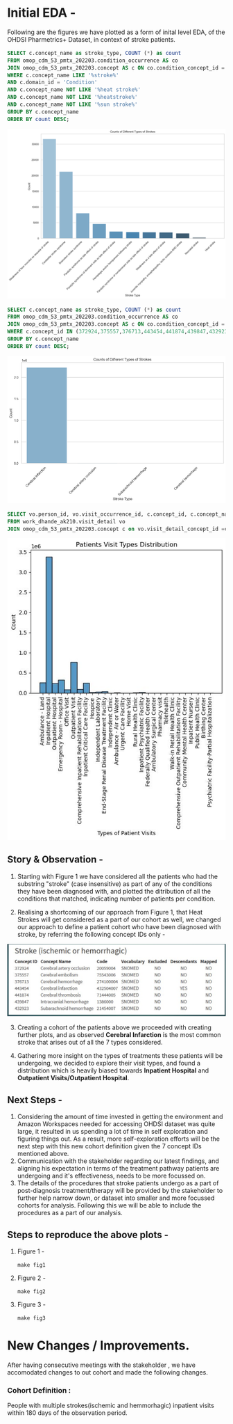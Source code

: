 # Initial EDA -

Following are the figures we have plotted as a form of inital level EDA, of the OHDSI Pharmetrics+ Dataset, in context of stroke patients.


```sql
SELECT c.concept_name as stroke_type, COUNT (*) as count 
FROM omop_cdm_53_pmtx_202203.condition_occurrence AS co 
JOIN omop_cdm_53_pmtx_202203.concept AS c ON co.condition_concept_id = c.concept_id 
WHERE c.concept_name LIKE '%stroke%' 
AND c.domain_id = 'Condition' 
AND c.concept_name NOT LIKE '%heat stroke%' 
AND c.concept_name NOT LIKE '%heatstroke%' 
AND c.concept_name NOT LIKE '%sun stroke%' 
GROUP BY c.concept_name 
ORDER BY count DESC;
```
![Figure 1](figs\INITIAL_EDA_IMAGES\fig1.jpg)

```sql
SELECT c.concept_name as stroke_type, COUNT (*) as count 
FROM omop_cdm_53_pmtx_202203.condition_occurrence AS co 
JOIN omop_cdm_53_pmtx_202203.concept AS c ON co.condition_concept_id = c.concept_id 
WHERE c.concept_id IN (372924,375557,376713,443454,441874,439847,432923) 
GROUP BY c.concept_name 
ORDER BY count DESC;
```

![Figure 1](figs\INITIAL_EDA_IMAGES\fig2.jpg)


```sql
SELECT vo.person_id, vo.visit_occurrence_id, c.concept_id, c.concept_name 
FROM work_dhande_ak210.visit_detail vo 
JOIN omop_cdm_53_pmtx_202203.concept c on vo.visit_detail_concept_id =c.concept_id order by vo.visit_occurrence_id ;
```

![Figure 1](figs\INITIAL_EDA_IMAGES\fig3.jpg)


## Story & Observation - 
1. Starting with Figure 1 we have considered all the patients who had the substring "stroke" (case insensitive) as part of any of the conditions they have been diagnosed with, and plotted the ditribution of all the conditions that matched, indicating number of patients per condition.

2. Realising a shortcoming of our approach from Figure 1, that Heat Strokes will get considered as a part of our cohort as well, we changed our approach to define a patient cohort who have been diagnosed with stroke, by referring the following concept IDs only -

![Figure 1](assets\stroke_concept_ids.jpg)

3. Creating a cohort of the patients above we proceeded with creating further plots, and as observed **Cerebral Infarction** is the most common stroke that arises out of all the 7 types considered.

4. Gathering more insight on the types of treatments these patients will be undergoing, we decided to explore their visit types, and found a distribution which is heavily biased towards **Inpatient Hospital** and **Outpatient Visits/Outpatient Hospital**. 

## Next Steps -

1. Considering the amount of time invested in getting the environment and Amazon Workspaces needed for accessing OHDSI dataset was quite large, it resulted in us spending a lot of time in self exploration and figuring things out. As a result, more self-exploration efforts will be the next step with this new cohort definition given the 7 concept IDs mentioned above.
2. Communication with the stakeholder regarding our latest findings, and aligning his expectation in terms of the treatment pathway patients are undergoing and it's effectiveness, needs to be more focussed on. 
3. The details of the procedures that stroke patients undergo as a part of post-diagnosis treatment/therapy will be provided by the stakeholder to further help narrow down, or dataset into smaller and more focussed cohorts for analysis. Following this we will be able to include the procedures as a part of our analysis.

## Steps to reproduce the above plots -

1. Figure 1 - 
    ```
    make fig1
    ```
2. Figure 2 - 
    ```
    make fig2
    ```
3. Figure 3 - 
    ```
    make fig3
    ```



#

# New Changes / Improvements.

After having consecutive meetings with the stakeholder , we have accomodated changes to out cohort and made the following changes.

### Cohort Definition : 
People with multiple strokes(ischemic and hemmorhagic) inpatient visits within 180 days of the observation period.






